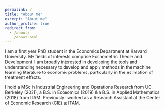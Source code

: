 ```yaml
---
permalink: /
title: "About me"
excerpt: "About me"
author_profile: true
redirect_from: 
  - /about/
  - /about.html
---
```


I am a first year PhD student in the Economics Department at Harvard University. My fields of interests comprise Econometric Theory and Development. I am broadly interested in developing the tools and understanding necessary to develop and apply methods in the machine learning literature to economic problems, particularly in the estimation of treatment effects.

I hold a MSc in Industrial Engineering and Operations Research from UC Berkeley (2021), a B.S. in Economics (2019) &  a B.S. in Applied Mathematics (2018) from ITAM. Previously I worked as a Research Assistant at the Center of Economic Research (CIE) at ITAM.
